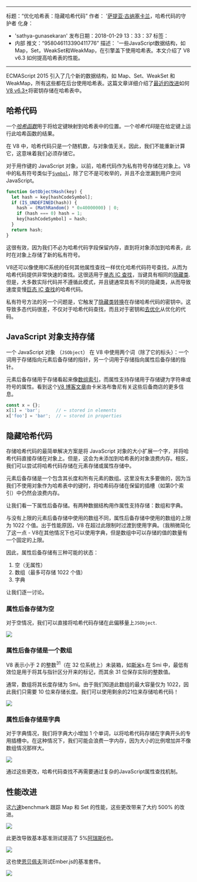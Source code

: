 ***

标题：“优化哈希表：隐藏哈希代码”
作者： '[萨提亚·古纳塞卡兰](https://twitter.com../_gsathya)，哈希代码的守护者
化身：

*   'sathya-gunasekaran'
    发布日期：2018-01-29 13：33：37
    标签：
*   内部
    推文：“958046113390411776”
    描述： '一些JavaScript数据结构，如Map，Set，WeakSet和WeakMap，在引擎盖下使用哈希表。本文介绍了 V8 v6.3 如何提高哈希表的性能。

***

ECMAScript 2015 引入了几个新的数据结构，如 Map、Set、WeakSet 和 WeakMap，所有这些都在后台使用哈希表。这篇文章详细介绍了[最近的改进](https://bugs.chromium.org/p/v8/issues/detail?id=6404)如何[V8 v6.3+](/blog/v8-release-63)将密钥存储在哈希表中。

## 哈希代码

一个[*哈希函数*](https://en.wikipedia.org/wiki/Hash_function)用于将给定键映射到哈希表中的位置。一个*哈希代码*是在给定键上运行此哈希函数的结果。

在 V8 中，哈希代码只是一个随机数，与对象值无关。因此，我们不能重新计算它，这意味着我们必须存储它。

对于用作键的 JavaScript 对象，以前，哈希代码作为私有符号存储在对象上。V8 中的私有符号类似于[`Symbol`](https://developer.mozilla.org/en-US/docs/Web/JavaScript/Reference/Global_Objects/Symbol)，除了它不是可枚举的，并且不会泄漏到用户空间JavaScript。

```js
function GetObjectHash(key) {
  let hash = key[hashCodeSymbol];
  if (IS_UNDEFINED(hash)) {
    hash = (MathRandom() * 0x40000000) | 0;
    if (hash === 0) hash = 1;
    key[hashCodeSymbol] = hash;
  }
  return hash;
}
```

这很有效，因为我们不必为哈希代码字段保留内存，直到将对象添加到哈希表，此时在对象上存储了新的私有符号。

V8还可以像使用IC系统的任何其他属性查找一样优化哈希代码符号查找，从而为哈希代码提供非常快速的查找。这很适用于[单态 IC 查找](https://en.wikipedia.org/wiki/Inline_caching#Monomorphic_inline_caching)，当键具有相同的[隐藏类](/).但是，大多数实际代码并不遵循此模式，并且键通常具有不同的隐藏类，从而导致速度变慢[巨态 IC 查找](https://en.wikipedia.org/wiki/Inline_caching#Megamorphic_inline_caching)的哈希代码。

私有符号方法的另一个问题是，它触发了[隐藏类转换](/#fast-property-access)在存储哈希代码的密钥中。这导致多态代码很差，不仅对于哈希代码查找，而且对于密钥和[去优化](https://floitsch.blogspot.com/2012/03/optimizing-for-v8-inlining.html)从优化的代码。

## JavaScript 对象支持存储

一个 JavaScript 对象 （`JSObject`） 在 V8 中使用两个词（除了它的标头）：一个词用于存储指向元素后备存储的指针，另一个词用于存储指向属性后备存储的指针。

元素后备存储用于存储看起来像[数组索引](https://tc39.es/ecma262/#sec-array-index)，而属性支持存储用于存储键为字符串或符号的属性。看到这个[V8 博客文章](/blog/fast-properties)由卡米洛布鲁尼有关这些后备商店的更多信息。

```js
const x = {};
x[1] = 'bar';      // ← stored in elements
x['foo'] = 'bar';  // ← stored in properties
```

## 隐藏哈希代码

存储哈希代码的最简单解决方案是将 JavaScript 对象的大小扩展一个字，并将哈希代码直接存储在对象上。但是，这会为未添加到哈希表的对象浪费内存。相反，我们可以尝试将哈希代码存储在元素存储或属性存储中。

元素后备存储是一个包含其长度和所有元素的数组。这里没有太多要做的，因为当我们不使用对象作为哈希表中的键时，将哈希码存储在保留的插槽（如第0个索引）中仍然会浪费内存。

让我们看一下属性后备存储。有两种数据结构用作属性支持存储：数组和字典。

与没有上限的元素后备存储中使用的数组不同，属性后备存储中使用的数组的上限为 1022 个值。出于性能原因，V8 在超过此限制时过渡到使用字典。（我稍微简化了这一点 - V8在其他情况下也可以使用字典，但是数组中可以存储的值的数量有一个固定的上限。

因此，属性后备存储有三种可能的状态：

1.  空（无属性）
2.  数组（最多可存储 1022 个值）
3.  字典

让我们逐一讨论。

### 属性后备存储为空

对于空情况，我们可以直接将哈希代码存储在此偏移量上`JSObject`.

![](../_img/hash-code/properties-backing-store-empty.png)

### 属性后备存储是一个数组

V8 表示小于 2 的整数<sup>31</sup>（在 32 位系统上）未装箱，如[斯米](https://wingolog.org/archives/2011/05/18/value-representation-in-javascript-implementations)s.在 Smi 中，最低有效位是用于将其与指针区分开来的标记，而其余 31 位保存实际的整数值。

通常，数组将其长度存储为 Smi。由于我们知道此数组的最大容量仅为 1022，因此我们只需要 10 位来存储长度。我们可以使用剩余的21位来存储哈希代码！

![](../_img/hash-code/properties-backing-store-array.png)

### 属性后备存储是字典

对于字典情况，我们将字典大小增加 1 个单词，以将哈希代码存储在字典开头的专用插槽中。在这种情况下，我们可能会浪费一字内存，因为大小的比例增加并不像数组情况那样大。

![](../_img/hash-code/properties-backing-store-dictionary.png)

通过这些更改，哈希代码查找不再需要通过复杂的JavaScript属性查找机制。

## 性能改进

这[六速](https://github.com/kpdecker/six-speed)benchmark 跟踪 Map 和 Set 的性能，这些更改带来了大约 500% 的改进。

![](../_img/hash-code/sixspeed.png)

此更改导致基本基准测试提高了 5%[阿瑞斯6](https://webkit.org/blog/7536/jsc-loves-es6/)也。

![](../_img/hash-code/ares-6.png)

这也使[恩贝佩夫](http://emberperf.eviltrout.com/)测试Ember.js的基准套件。

![](../_img/hash-code/emberperf.jpg)
